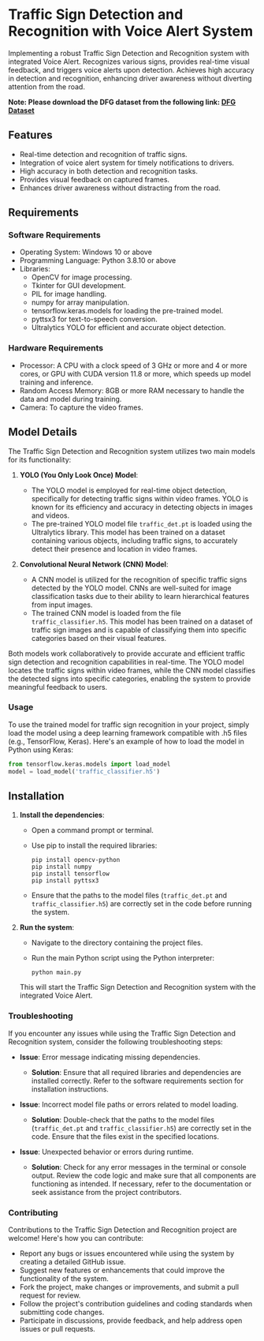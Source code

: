 # Traffic Sign Detection and Recognition with Voice Alert System

Implementing a robust Traffic Sign Detection and Recognition system with integrated Voice Alert. Recognizes various signs, provides real-time visual feedback, and triggers voice alerts upon detection. Achieves high accuracy in detection and recognition, enhancing driver awareness without diverting attention from the road.

**Note: Please download the DFG dataset from the following link: [DFG Dataset](https://www.vicos.si/resources/dfg/)**

## Features

- Real-time detection and recognition of traffic signs.
- Integration of voice alert system for timely notifications to drivers.
- High accuracy in both detection and recognition tasks.
- Provides visual feedback on captured frames.
- Enhances driver awareness without distracting from the road.

## Requirements

### Software Requirements
- Operating System: Windows 10 or above
- Programming Language: Python 3.8.10 or above
- Libraries:
  - OpenCV for image processing.
  - Tkinter for GUI development.
  - PIL for image handling.
  - numpy for array manipulation.
  - tensorflow.keras.models for loading the pre-trained model.
  - pyttsx3 for text-to-speech conversion.
  - Ultralytics YOLO for efficient and accurate object detection.

### Hardware Requirements
- Processor: A CPU with a clock speed of 3 GHz or more and 4 or more cores, or GPU with CUDA version 11.8 or more, which speeds up model training and inference.
- Random Access Memory: 8GB or more RAM necessary to handle the data and model during training.
- Camera: To capture the video frames.

## Model Details

The Traffic Sign Detection and Recognition system utilizes two main models for its functionality:

1. **YOLO (You Only Look Once) Model**:
   - The YOLO model is employed for real-time object detection, specifically for detecting traffic signs within video frames. YOLO is known for its efficiency and accuracy in detecting objects in images and videos.
   - The pre-trained YOLO model file `traffic_det.pt` is loaded using the Ultralytics library. This model has been trained on a dataset containing various objects, including traffic signs, to accurately detect their presence and location in video frames.

2. **Convolutional Neural Network (CNN) Model**:
   - A CNN model is utilized for the recognition of specific traffic signs detected by the YOLO model. CNNs are well-suited for image classification tasks due to their ability to learn hierarchical features from input images.
   - The trained CNN model is loaded from the file `traffic_classifier.h5`. This model has been trained on a dataset of traffic sign images and is capable of classifying them into specific categories based on their visual features.

Both models work collaboratively to provide accurate and efficient traffic sign detection and recognition capabilities in real-time. The YOLO model locates the traffic signs within video frames, while the CNN model classifies the detected signs into specific categories, enabling the system to provide meaningful feedback to users.

### Usage

To use the trained model for traffic sign recognition in your project, simply load the model using a deep learning framework compatible with .h5 files (e.g., TensorFlow, Keras). Here's an example of how to load the model in Python using Keras:

```python
from tensorflow.keras.models import load_model
model = load_model('traffic_classifier.h5')
```

## Installation

1. **Install the dependencies**:

   - Open a command prompt or terminal.
   - Use pip to install the required libraries:

     ```
     pip install opencv-python
     pip install numpy
     pip install tensorflow
     pip install pyttsx3
     ```

   - Ensure that the paths to the model files (`traffic_det.pt` and `traffic_classifier.h5`) are correctly set in the code before running the system.

2. **Run the system**:

   - Navigate to the directory containing the project files.
   - Run the main Python script using the Python interpreter:

     ```
     python main.py
     ```

   This will start the Traffic Sign Detection and Recognition system with the integrated Voice Alert.

### Troubleshooting

If you encounter any issues while using the Traffic Sign Detection and Recognition system, consider the following troubleshooting steps:

- **Issue**: Error message indicating missing dependencies.
  - **Solution**: Ensure that all required libraries and dependencies are installed correctly. Refer to the software requirements section for installation instructions.

- **Issue**: Incorrect model file paths or errors related to model loading.
  - **Solution**: Double-check that the paths to the model files (`traffic_det.pt` and `traffic_classifier.h5`) are correctly set in the code. Ensure that the files exist in the specified locations.

- **Issue**: Unexpected behavior or errors during runtime.
  - **Solution**: Check for any error messages in the terminal or console output. Review the code logic and make sure that all components are functioning as intended. If necessary, refer to the documentation or seek assistance from the project contributors.

### Contributing

Contributions to the Traffic Sign Detection and Recognition project are welcome! Here's how you can contribute:

- Report any bugs or issues encountered while using the system by creating a detailed GitHub issue.
- Suggest new features or enhancements that could improve the functionality of the system.
- Fork the project, make changes or improvements, and submit a pull request for review.
- Follow the project's contribution guidelines and coding standards when submitting code changes.
- Participate in discussions, provide feedback, and help address open issues or pull requests.
